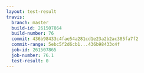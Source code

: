 ```yaml
---
layout: test-result
travis:
  branch: master
  build-id: 261507864
  build-number: 76
  commit: 436b98433c4fae54a281cd1e23a2b2ac385fa7f2
  commit-range: 5ebc5f2d6cb1...436b98433c4f
  job-id: 261507865
  job-number: 76.1
  test-result: 0
---
```

